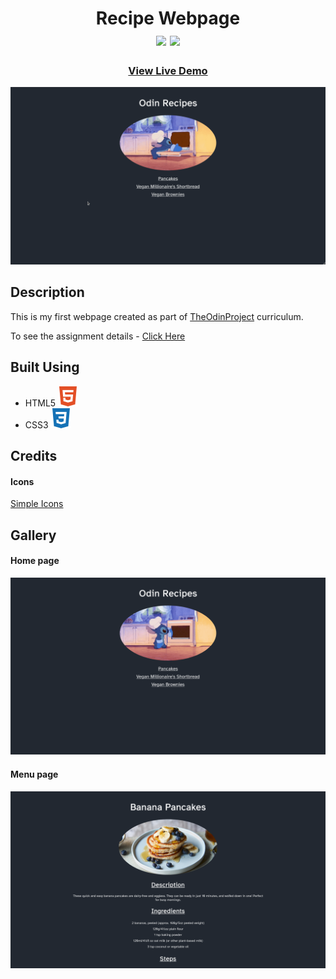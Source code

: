 <div  align=center>
	<h1>Recipe Webpage
	<br>
		<img src="https://img.shields.io/static/v1?label=&message=HTML&color=E34F26&style=for-the-badge&logo=HTML5&logoColor=white&logoWidth=&labelColor=&link=">
		<img src="https://img.shields.io/static/v1?label=&message=CSS&color=1572B6&style=for-the-badge&logo=CSS3&logoColor=white&logoWidth=&labelColor=&link=">
		<br>
	</h1>
	<h3><b><a href="https://clarasmyth.github.io/odin-recipes/">View Live Demo</a></b></h3>
</div>

![Gif of Project](./readme-assets/Recipes.gif)

## Description

This is my first webpage created as part of [TheOdinProject](https://www.theodinproject.com) curriculum.

To see the assignment details - [Click Here](https://www.theodinproject.com/lessons/foundations-recipes)

## Built Using

-   HTML5 <img src="./readme-assets/html5.svg">
-   CSS3 <img src="./readme-assets/css3.svg">

## Credits

#### Icons

[Simple Icons](https://simpleicons.org/)

## Gallery

#### Home page

![Image of Project](./readme-assets/homepage.png)

#### Menu page

![Image of Project](./readme-assets/recipe-page.png)
